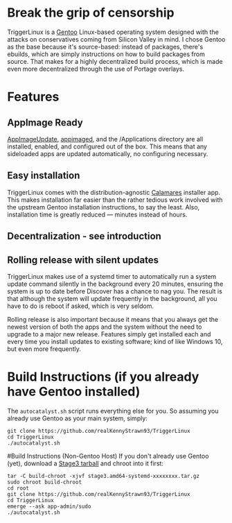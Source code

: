 # Break the grip of censorship
TriggerLinux is a [Gentoo](https://www.gentoo.org) Linux-based operating system designed with the attacks on conservatives coming from Silicon Valley in mind. I chose Gentoo as the base because it's source-based: instead of packages, there's ebuilds, which are simply instructions on how to build packages from source. That makes for a highly decentralized build process, which is made even more decentralized through the use of Portage overlays.

# Features

## AppImage Ready
[AppImageUpdate](https://github.com/AppImage/AppImageUpdate), [appimaged](https://github.com/AppImage/appimaged), and the /Applications directory are all installed, enabled, and configured out of the box. This means that any sideloaded apps are updated automatically, no configuring necessary.

## Easy installation
TriggerLinux comes with the distribution-agnostic [Calamares](https://calamares.io) installer app. This makes installation far easier than the rather tedious work involved with the upstream Gentoo installation instructions, to say the least. Also, installation time is greatly reduced ― minutes instead of hours.

## Decentralization - see introduction

## Rolling release with silent updates
TriggerLinux makes use of a systemd timer to automatically run a system update command silently in the background every 20 minutes, ensuring the system is up to date before Discover has a chance to nag you. The result is that although the system will update frequently in the background, all you have to do is reboot if asked, which is very seldom.

Rolling release is also important because it means that you always get the newest version of both the apps and the system without the need to upgrade to a major new release. Features simply get installed each and every time you install updates to existing software; kind of like Windows 10, but even more frequently.

# Build Instructions (if you already have Gentoo installed)
The `autocatalyst.sh` script runs everything else for you. So assuming you already use Gentoo as your main system, simply:

    git clone https://github.com/realKennyStrawn93/TriggerLinux
    cd TriggerLinux
    ./autocatalyst.sh

#Build Instructions (Non-Gentoo Host)
If you don't already use Gentoo (yet), download a [Stage3 tarball](http://distfiles.gentoo.org/releases/amd64/autobuilds/current-stage3-amd64-systemd/) and chroot into it first:

    tar -C build-chroot -xjvf stage3.amd64-systemd-xxxxxxxx.tar.gz
    sudo chroot build-chroot
    cd root
    git clone https://github.com/realKennyStrawn93/TriggerLinux
    cd TriggerLinux
    emerge --ask app-admin/sudo
    ./autocatalyst.sh
